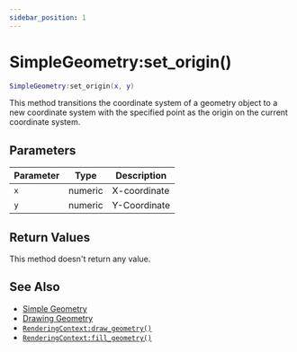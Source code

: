 ```yaml
---
sidebar_position: 1
---
```


# SimpleGeometry:set_origin()
```lua
SimpleGeometry:set_origin(x, y)
```
This method transitions the coordinate system of a geometry object to a new coordinate system with the specified point as the origin on the current coordinate system.

## Parameters
|Parameter|Type|Description|
|-|-|-|
|`x`|numeric|X-coordinate|
|`y`|numeric|Y-Coordinate|


## Return Values
This method doesn't return any value.

## See Also
- [Simple Geometry](/guide/graphics#simple-geometry)
- [Drawing Geometry](/guide/graphics#drawing-geometry)
- [`RenderingContext:draw_geometry()`](/libs/graphics/RenderingContext/RenderingContext-draw_geometry)
- [`RenderingContext:fill_geometry()`](/libs/graphics/RenderingContext/RenderingContext-fill_geometry)
